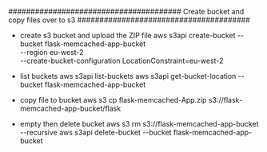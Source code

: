 #######################################
Create bucket and copy files over to s3
#######################################
- create s3 bucket and upload the ZIP file
    aws s3api create-bucket --bucket flask-memcached-app-bucket \
    --region eu-west-2 \
    --create-bucket-configuration LocationConstraint=eu-west-2
- list buckets
    aws s3api list-buckets
    aws s3api get-bucket-location --bucket flask-memcached-app-bucket

- copy file to bucket
    aws s3 cp flask-memcached-App.zip s3://flask-memcached-app-bucket/flask


- empty then delete bucket
    aws s3 rm s3://flask-memcached-app-bucket --recursive
    aws s3api delete-bucket --bucket flask-memcached-app-bucket
